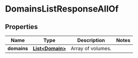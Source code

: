 

# DomainsListResponseAllOf


## Properties

| Name | Type | Description | Notes |
|------------ | ------------- | ------------- | -------------|
|**domains** | [**List&lt;Domain&gt;**](Domain.md) | Array of volumes. |  |



